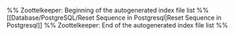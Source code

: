 %% Zoottelkeeper: Beginning of the autogenerated index file list  %%
 [[Database/PostgreSQL/Reset Sequence in Postgresql|Reset Sequence in Postgresql]]
%% Zoottelkeeper: End of the autogenerated index file list  %%
